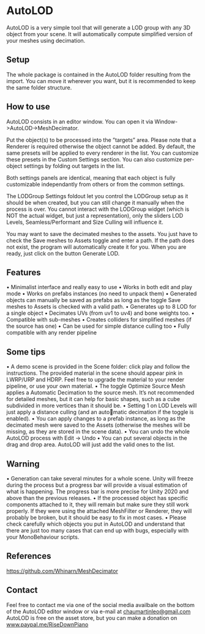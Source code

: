 # AutoLOD

AutoLOD is a very simple tool that will generate a LOD group with any 3D
object from your scene. It will automatically compute simplified version of your
meshes using decimation.

## Setup
The whole package is contained in the AutoLOD folder resulting from the import.
You can move it wherever you want, but it is recommended to keep the same
folder structure.
## How to use
AutoLOD consists in an editor window. You can open it via Window->AutoLOD->MeshDecimator.

Put the object(s) to be processed into the ”targets” area. Please note that
a Renderer is required otherwise the object cannot be added.
By default, the same presets will be applied to every renderer in the list.
You can customize these presets in the Custom Settings section.
You can also customize per-object settings by folding out targets in the list.

Both settings panels are identical, meaning that each object is fully customizable independantly from others or from the common settings.

The LODGroup Settings foldout let you control the LODGroup setup as
it should be when created, but you can still change it manually when the
process is over. You cannot interact with the LODGroup widget (which is
NOT the actual widget, but just a representation), only the sliders LOD Levels,
Seamless/Performant and Size Culling will influence it.

You may want to save the decimated meshes to the assets. You just have to
check the Save meshes to Assets toggle and enter a path. If the path does
not exist, the program will automatically create it for you.
When you are ready, just click on the button Generate LOD.

## Features
• Minimalist interface and really easy to use
• Works in both edit and play mode
• Works on prefabs instances (no need to unpack them)
• Generated objects can manually be saved as prefabs as long as the toggle
Save meshes to Assets is checked with a valid path.
• Generates up to 8 LOD for a single object
• Decimates UVs (from uv1 to uv4) and bone weights too.
• Compatible with sub-meshes
• Creates colliders for simplified meshes (if the source has one)
• Can be used for simple distance culling too
• Fully compatible with any render pipeline
## Some tips
• A demo scene is provided in the Scene folder: click play and follow the
instructions. The provided material in the scene should appear pink in
LWRP/URP and HDRP. Feel free to upgrade the material to your render
pipeline, or use your own material.
• The toggle Optimize Source Mesh applies a Automatic Decimation to
the source mesh. It’s not recommended for detailed meshes, but it can
help for basic shapes, such as a cube subdivided in more vertices than it
should be.
• Setting 1 on LOD Levels will just apply a distance culling (and an automatic decimation if the toggle is enabled).
• You can apply changes to a prefab instance, as long as the decimated mesh
were saved to the Assets (otherwise the meshes will be missing, as they
are stored in the scene data).
• You can undo the whole AutoLOD process with Edit -> Undo
• You can put several objects in the drag and drop area. AutoLOD will just
add the valid ones to the list.

## Warning
• Generation can take several minutes for a whole scene. Unity will freeze
during the process but a progress bar will provide a visual estimation of
what is happening. The progress bar is more precise for Unity 2020 and
above than the previous releases.
• If the processed object has specific components attached to it, they will
remain but make sure they still work properly. If they were using the
attached MeshFilter or Renderer, they will probably be broken, but it
should be easy to fix in most cases.
• Please check carefully which objects you put in AutoLOD and understand
that there are just too many cases that can end up with bugs, especially
with your MonoBehaviour scripts.

## References
https://github.com/Whinarn/MeshDecimator
## Contact
Feel free to contact me via one of the social media availbale on the bottom of the AutoLOD editor window or via e-mail at chaumartinleo@gmail.com
AutoLOD is free on the asset store, but you can make a donation on www.paypal.me/RiseDownPiano
